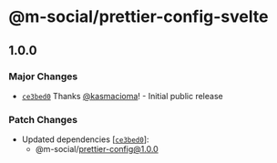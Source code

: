 # @m-social/prettier-config-svelte

## 1.0.0

### Major Changes

- [`ce3bed0`](https://github.com/m-social/frontend-configs/commit/ce3bed072124c1bf7e351c987338fa7a611689a4) Thanks [@kasmacioma](https://github.com/kasmacioma)! - Initial public release

### Patch Changes

- Updated dependencies [[`ce3bed0`](https://github.com/m-social/frontend-configs/commit/ce3bed072124c1bf7e351c987338fa7a611689a4)]:
  - @m-social/prettier-config@1.0.0

